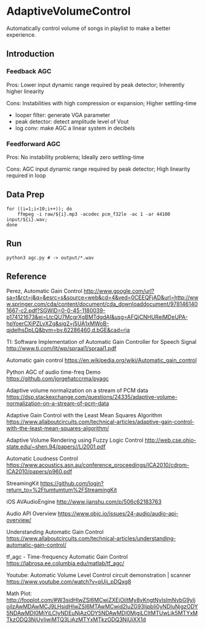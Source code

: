 # AdaptiveVolumeControl
Automatically control volume of songs in playlist to make a better experience.

## Introduction

### Feedback AGC

Pros: Lower input dynamic range required by peak detector; Inherently higher linearity

Cons: Instabilities with high compression or expansion; Higher settling-time

* looper filter: generate VGA parameter
* peak detector: detect amplitude level of Vout
* log conv: make AGC a linear system in decibels

### Feedforward AGC

Pros: No instability problems; Ideally zero settling-time

Cons: AGC input dynamic range required by peak detector; High linearity required in loop



## Data Prep

```
for ((i=1;i<10;i++)); do
    ffmpeg -i raw/${i}.mp3 -acodec pcm_f32le -ac 1 -ar 44100 input/${i}.wav;
done
```

## Run

```
python3 agc.py # -> output/*.wav
```

## Reference

Perez, Automatic Gain Control http://www.google.com/url?sa=t&rct=j&q=&esrc=s&source=web&cd=4&ved=0CEEQFjAD&url=http://www.springer.com/cda/content/document/cda_downloaddocument/9781461401667-c2.pdf?SGWID=0-0-45-1180039-p174121673&ei=LtcQU7McgrXgBMTdgdAI&usg=AFQjCNHUReiMDeUPA-hpYoerCXiPZLvXZg&sig2=j5UA1xMWoB-qjdelhsDpLQ&bvm=bv.62286460,d.bGE&cad=rja

TI: Software Implementation of Automatic Gain Controller for
Speech Signal http://www.ti.com/lit/wp/spraal1/spraal1.pdf

Automatic gain control https://en.wikipedia.org/wiki/Automatic_gain_control

Python AGC of audio time-freq Demo https://github.com/jorgehatccrma/pyagc

Adaptive volume normalization on a stream of PCM data https://dsp.stackexchange.com/questions/24335/adaptive-volume-normalization-on-a-stream-of-pcm-data

Adaptive Gain Control with the Least Mean Squares Algorithm https://www.allaboutcircuits.com/technical-articles/adaptive-gain-control-with-the-least-mean-squares-algorithm/

Adaptive Volume Rendering using Fuzzy Logic
Control http://web.cse.ohio-state.edu/~shen.94/papers//Li2001.pdf

Automatic Loudness Control https://www.acoustics.asn.au/conference_proceedings/ICA2010/cdrom-ICA2010/papers/p960.pdf

StreamingKit https://github.com/login?return_to=%2Ftumtumtum%2FStreamingKit

iOS AVAudioEngine http://www.jianshu.com/p/506c62183763

Audio API Overview https://www.objc.io/issues/24-audio/audio-api-overview/

Understanding Automatic Gain Control https://www.allaboutcircuits.com/technical-articles/understanding-automatic-gain-control/

tf_agc - Time-frequency Automatic Gain Control https://labrosa.ee.columbia.edu/matlab/tf_agc/

Youtube: Automatic Volume Level Control circuit demonstration | scanner https://www.youtube.com/watch?v=pUii_pDQxg8

Math Plot: http://fooplot.com/#W3sidHlwZSI6MCwiZXEiOiItMy8yKngtNyIsImNvbG9yIjoiIzAwMDAwMCJ9LHsidHlwZSI6MTAwMCwid2luZG93IjpbIi0yNDIuNjgzODY5NDAwMDI0MjYiLCIyNDEuNjAzODY5NDAwMDI0MjgiLCItMTUwLjk5MTYxMTkzODQ3NjUyIiwiMTQ3LjAzMTYxMTkzODQ3NjUiXX1d
